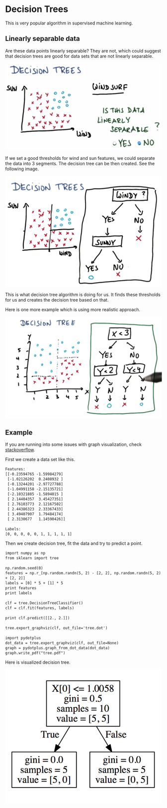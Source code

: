 # Decision Trees

This is very popular algorithm in supervised machine learning.

## Linearly separable data

Are these data points linearly separable? They are not, which could suggest that decision trees are good for data sets that are not linearly separable.

![](/assets/decision-trees-separable.png)

If we set a good thresholds for wind and sun features, we could separate the data into 3 segments. The decision tree can be then created. See the following image.

![](/assets/decision-tree-windy-sunny.png)

This is what decision tree algorithm is doing for us. It finds these thresholds for us and creates the decision tree based on that.

Here is one more example which is using more realistic approach.

![](/assets/decision-tree-realone.png)

## Example

If you are running into some issues with graph visualization, check [stackoverflow](http://stackoverflow.com/questions/18438997/why-is-pydot-unable-to-find-graphvizs-executables-in-windows-8).

First we create a data set like this. 

```
Features: 
[[-0.23594765 -1.59984279]
 [-1.02126202  0.2408932 ]
 [-0.13244201 -2.97727788]
 [-1.04991158 -2.15135721]
 [-2.10321885 -1.5894015 ]
 [ 2.14404357  3.45427351]
 [ 2.76103773  2.12167502]
 [ 2.44386323  2.33367433]
 [ 3.49407907  1.79484174]
 [ 2.3130677   1.14590426]]
 
Labels:
[0, 0, 0, 0, 0, 1, 1, 1, 1, 1]

```

Then we create decision tree, fit the data and try to predict a point. 

```
import numpy as np
from sklearn import tree

np.random.seed(0)
features = np.r_[np.random.randn(5, 2) - [2, 2], np.random.randn(5, 2) + [2, 2]]
labels = [0] * 5 + [1] * 5
print features
print labels

clf = tree.DecisionTreeClassifier()
clf = clf.fit(features, labels)

print clf.predict([[2., 2.]])

tree.export_graphviz(clf, out_file='tree.dot')

import pydotplus
dot_data = tree.export_graphviz(clf, out_file=None)
graph = pydotplus.graph_from_dot_data(dot_data)
graph.write_pdf("tree.pdf")
```

Here is visualized decision tree. 

![](/assets/decision-tree-simple.png)

